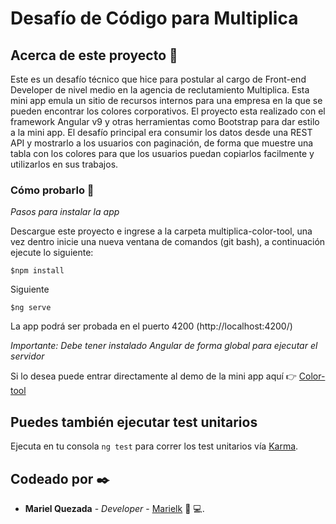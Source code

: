 # Desafío de Código para Multiplica

## Acerca de este proyecto 🚀

Este es un desafío técnico que hice para postular al cargo de Front-end Developer de nivel medio en la agencia de reclutamiento Multiplica. Esta mini app emula un sitio de recursos internos para una empresa en la que se pueden encontrar los colores corporativos.
El proyecto esta realizado con el framework Angular v9 y otras herramientas como Bootstrap para dar estilo a la mini app.
El desafío principal era consumir los datos desde una REST API y mostrarlo a los usuarios con paginación, de forma que muestre una tabla con los colores para que los usuarios puedan copiarlos facilmente y utilizarlos en sus trabajos. 

### Cómo probarlo 🔧

_Pasos para instalar la app_

Descargue este proyecto e ingrese a la carpeta multiplica-color-tool, una vez dentro inicie una nueva ventana de comandos (git bash), a continuación ejecute lo siguiente:

```
$npm install 
```
Siguiente

```
$ng serve
```

La app podrá ser probada en el puerto 4200 (http://localhost:4200/)

_Importante: Debe tener instalado Angular de forma global para ejecutar el servidor_

Si lo desea puede entrar directamente al demo de la mini app aquí 👉 [Color-tool](https://matzii.com/code-challenges/mariel) 

## Puedes también ejecutar test unitarios

Ejecuta en tu consola `ng test` para correr los test unitarios vía [Karma](https://karma-runner.github.io).

## Codeado por ✒️

* **Mariel Quezada** - *Developer* - [Marielk](https://github.com/Marielk)
:woman: :computer:. 

